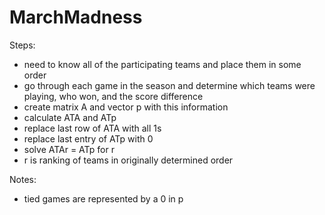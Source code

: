 # MarchMadness
Steps:
- need to know all of the participating teams and place them in some order
- go through each game in the season and determine which teams were playing, who won, and the score difference
- create matrix A and vector p with this information
- calculate ATA and ATp
- replace last row of ATA with all 1s
- replace last entry of ATp with 0
- solve ATAr = ATp for r
- r is ranking of teams in originally determined order

Notes:
- tied games are represented by a 0 in p